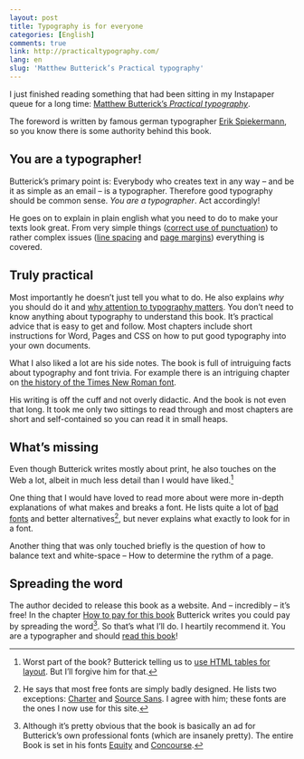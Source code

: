```yaml
---
layout: post
title: Typography is for everyone
categories: [English]
comments: true
link: http://practicaltypography.com/
lang: en
slug: 'Matthew Butterick’s Practical typography'
---
```


I just finished reading something that had been sitting in my Instapaper queue for a long time: [Matthew Butterick’s *Practical typography*](http://practicaltypography.com/).

<!--more-->

The foreword is written by famous german typographer [Erik Spiekermann](http://spiekermann.com/en/), so you know there is some authority behind this book.

## You are a typographer!

Butterick’s primary point is: Everybody who creates text in any way – and be it as simple as an email – is a typographer. Therefore good typography should be common sense. *You are a typographer*. Act accordingly!

He goes on to explain in plain english what you need to do to make your texts look great. From very simple things ([correct use of punctuation](http://practicaltypography.com/type-composition.html)) to rather complex issues ([line spacing](http://practicaltypography.com/line-spacing.html) and [page margins](http://practicaltypography.com/page-margins.html)) everything is covered.

## Truly practical

Most importantly he doesn’t just tell you what to do. He also explains *why* you should do it and [why attention to typography matters](http://practicaltypography.com/why-does-typography-matter.html). You don’t need to know anything about typography to understand this book. It’s practical advice that is easy to get and follow. Most chapters include short instructions for Word, Pages and CSS on how to put good typography into your own documents.

What I also liked a lot are his side notes. The book is full of intruiguing facts about typography and font trivia. For example there is an intriguing chapter on [the history of the Times New Roman font](http://practicaltypography.com/times-new-roman.html).

His writing is off the cuff and not overly didactic. And the book is not even that long. It took me only two sittings to read through and most chapters are short and self-contained so you can read it in small heaps.

## What’s missing

Even though Butterick writes mostly about print, he also touches on the Web a lot, albeit in much less detail than I would have liked.[^tables]

One thing that I would have loved to read more about were more in-depth explanations of what makes and breaks a font. He lists quite a lot of [bad fonts](http://practicaltypography.com/bad-fonts.html) and better alternatives[^freefont], but never explains what exactly to look for in a font.

Another thing that was only touched briefly is the question of how to balance text and white-space – How to determine the rythm of a page.

## Spreading the word

The author decided to release this book as a website. And – incredibly – it’s free! In the chapter [How to pay for this book](http://practicaltypography.com/how-to-pay-for-this-book.html) Butterick writes you could pay by spreading the word[^fonts]. So that’s what I’ll do. I heartily recommend it. You are a typographer and should [read this book](http://practicaltypography.com/)!

[^fonts]: Although it’s pretty obvious that the book is basically an ad for Butterick’s own professional fonts (which are insanely pretty). The entire Book is set in his fonts [Equity](http://practicaltypography.com/index.html) and [Concourse](http://practicaltypography.com/concourse.html).

[^tables]: Worst part of the book? Butterick telling us to [use HTML tables for layout](http://practicaltypography.com/tables.html). But I’ll forgive him for that.

[^freefont]: He says that most free fonts are simply badly designed. He lists two exceptions: [Charter](http://practicaltypography.com/charter.html) and [Source Sans](http://sourceforge.net/adobe/sourcesans/wiki/Home/). I agree with him; these fonts are the ones I now use for this site.